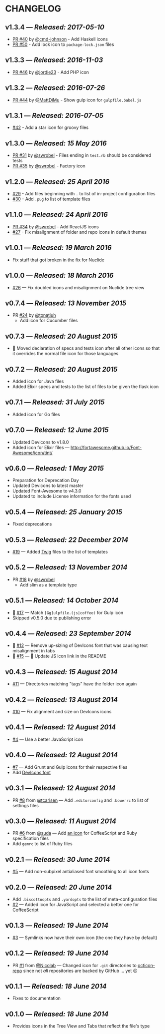 # CHANGELOG

## **v1.3.4** &mdash; *Released: 2017-05-10*

* [PR #40](https://github.com/lee-dohm/file-type-icons/pull/40) by [@cmd-johnson](https://github.com/cmd-johnson) - Add Haskell icons
* [PR #50](https://github.com/lee-dohm/file-type-icons/pull/50) - Add lock icon to `package-lock.json` files

## **v1.3.3** &mdash; *Released: 2016-11-03*

* [PR #46](https://github.com/lee-dohm/file-type-icons/pull/46) by [@jordie23](https://github.com/jordie23) - Add PHP icon

## **v1.3.2** &mdash; *Released: 2016-07-26*

* [PR #44](https://github.com/lee-dohm/file-type-icons/pull/44) by [@MattDiMu](https://github.com/MattDiMu) - Show gulp icon for `gulpfile.babel.js`

## **v1.3.1** &mdash; *Released: 2016-07-05*

* [#42](https://github.com/lee-dohm/file-type-icons/issues/42) - Add a star icon for groovy files

## **v1.3.0** &mdash; *Released: 15 May 2016*

* [PR #31](https://github.com/lee-dohm/file-type-icons/pull/31) by [@swrobel](https://github.com/swrobel) - Files ending in `test.rb` should be considered tests
* [PR #35](https://github.com/lee-dohm/file-type-icons/pull/35) by [@swrobel](https://github.com/swrobel) - Factory icon

## **v1.2.0** &mdash; *Released: 25 April 2016*

* [#29](https://github.com/lee-dohm/file-type-icons/issues/29) - Add files beginning with `.` to list of in-project configuration files
* [#30](https://github.com/lee-dohm/file-type-icons/issues/30) - Add `.pug` to list of template files

## **v1.1.0** &mdash; *Released: 24 April 2016*

* [PR #34](https://github.com/lee-dohm/file-type-icons/pull/34) by [@swrobel](https://github.com/swrobel) - Add ReactJS icons
* [#27](https://github.com/lee-dohm/file-type-icons/issues/27) - Fix misalignment of folder and repo icons in default themes

## **v1.0.1** &mdash; *Released: 19 March 2016*

* Fix stuff that got broken in the fix for Nuclide

## **v1.0.0** &mdash; *Released: 18 March 2016*

* [#26](https://github.com/lee-dohm/file-type-icons/issues/26) &mdash; Fix doubled icons and misalignment on Nuclide tree view

## **v0.7.4** &mdash; *Released: 13 November 2015*

* PR [#24](https://github.com/lee-dohm/file-type-icons/pull/24) by [@tonatiuh](https://github.com/tonatiuh)
    * Add icon for Cucumber files

## **v0.7.3** &mdash; *Released: 20 August 2015*

* :bug: Moved declaration of specs and tests icon after all other icons so that it overrides the normal file icon for those languages

## **v0.7.2** &mdash; *Released: 20 August 2015*

* Added icon for Java files
* Added Elixir specs and tests to the list of files to be given the flask icon

## **v0.7.1** &mdash; *Released: 31 July 2015*

* Added icon for Go files

## **v0.7.0** &mdash; *Released: 12 June 2015*

* Updated Devicons to v1.8.0
* Added icon for Elixir files &mdash; http://fortawesome.github.io/Font-Awesome/icon/tint/

## **v0.6.0** &mdash; *Released: 1 May 2015*

* Preparation for Deprecation Day
* Updated Devicons to latest master
* Updated Font-Awesome to v4.3.0
* Updated to include License information for the fonts used

## **v0.5.4** &mdash; *Released: 25 January 2015*

* Fixed deprecations

## **v0.5.3** &mdash; *Released: 22 December 2014*

* [#19](https://github.com/lee-dohm/file-type-icons/issues/19) &mdash; Added [Twig](http://twig.sensiolabs.org) files to the list of templates

## **v0.5.2** &mdash; *Released: 13 November 2014*

* PR [#18](https://github.com/lee-dohm/file-type-icons/pull/18) by [@swrobel](https://github.com/swrobel)
    * Add slim as a template type

## **v0.5.1** &mdash; *Released: 14 October 2014*

* :bug: [#17](https://github.com/lee-dohm/file-type-icons/issues/15) &mdash; Match `[Gg]ulpfile.(js|coffee)` for Gulp icon
* Skipped v0.5.0 due to publishing error

## **v0.4.4** &mdash; *Released: 23 September 2014*

* :bug: [#12](https://github.com/lee-dohm/file-type-icons/issues/15) &mdash; Remove up-sizing of DevIcons font that was causing text misalignment in tabs
* :bug: [#15](https://github.com/lee-dohm/file-type-icons/issues/15) &mdash; :memo: Update JS icon link in the README

## **v0.4.3** &mdash; *Released: 15 August 2014*

* [#11](https://github.com/lee-dohm/file-type-icons/issues/11) &mdash; Directories matching "tags" have the folder icon again

## **v0.4.2** &mdash; *Released: 13 August 2014*

* [#10](https://github.com/lee-dohm/file-type-icons/issues/10) &mdash; Fix alignment and size on DevIcons icons

## **v0.4.1** &mdash; *Released: 12 August 2014*

* [#4](https://github.com/lee-dohm/file-type-icons/issues/4) &mdash; Use a better JavaScript icon

## **v0.4.0** &mdash; *Released: 12 August 2014*

* [#7](https://github.com/lee-dohm/file-type-icons/issues/7) &mdash; Add Grunt and Gulp icons for their respective files
* Add [DevIcons font](http://vorillaz.github.io/devicons/#/main)

## **v0.3.1** &mdash; *Released: 12 August 2014*

* PR [#8](https://github.com/lee-dohm/file-type-icons/pull/8) from [@tcarlsen](https://github.com/tcarlsen) &mdash; Add `.editorconfig` and `.bowerrc` to list of settings files

## **v0.3.0** &mdash; *Released: 11 August 2014*

* PR [#6](https://github.com/lee-dohm/file-type-icons/pull/6) from [@suda](https://github.com/suda) &mdash; Add [an icon](http://fortawesome.github.io/Font-Awesome/icon/flask/) for CoffeeScript and Ruby specification files
* Add `gemrc` to list of Ruby files

## **v0.2.1** &mdash; *Released: 30 June 2014*

* [#5](https://github.com/lee-dohm/file-type-icons/issues/5) &mdash; Add non-subpixel antialiased font smoothing to all icon fonts

## **v0.2.0** &mdash; *Released: 20 June 2014*

* Add `.biscottoopts` and `.yardopts` to the list of meta-configuration files
* [#2](https://github.com/lee-dohm/file-type-icons/issues/2) &mdash; Added icon for JavaScript and selected a better one for CoffeeScript

## **v0.1.3** &mdash; *Released: 19 June 2014*

* [#3](https://github.com/lee-dohm/file-type-icons/issues/3) &mdash; Symlinks now have their own icon (the one they have by default)

## **v0.1.2** &mdash; *Released: 19 June 2014*

* PR [#1](https://github.com/lee-dohm/file-type-icons/pull/1) from [@Nicolab](https://github.com/Nicolab) &mdash; Changed icon for `.git` directories to [octicon-repo](http://octicons.github.com/icon/repo/) since not *all* repositories are backed by GitHub ... yet :wink:

## **v0.1.1** &mdash; *Released: 18 June 2014*

* Fixes to documentation

## **v0.1.0** &mdash; *Released: 18 June 2014*

* Provides icons in the Tree View and Tabs that reflect the file's type
